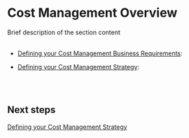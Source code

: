 # Cost Management Overview
Brief description of the section content
<br />
<br />

<Navigation>
  
- [Defining your Cost Management Business Requirements](New-1.1-Defining-your-cost-management-business-requirements.md):  
  
- [Defining your Cost Management Strategy](New-1.2-Defining-your-cost-management-strategy.md): 
<br />
<br />
  
## Next steps
[Defining your Cost Management Strategy](New-1.2-Defining-your-cost-management-strategy.md)
